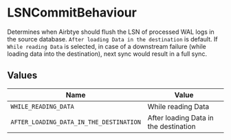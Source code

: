 # LSNCommitBehaviour

Determines when Airbtye should flush the LSN of processed WAL logs in the source database. `After loading Data in the destination` is default. If `While reading Data` is selected, in case of a downstream failure (while loading data into the destination), next sync would result in a full sync.


## Values

| Name                                    | Value                                   |
| --------------------------------------- | --------------------------------------- |
| `WHILE_READING_DATA`                    | While reading Data                      |
| `AFTER_LOADING_DATA_IN_THE_DESTINATION` | After loading Data in the destination   |
